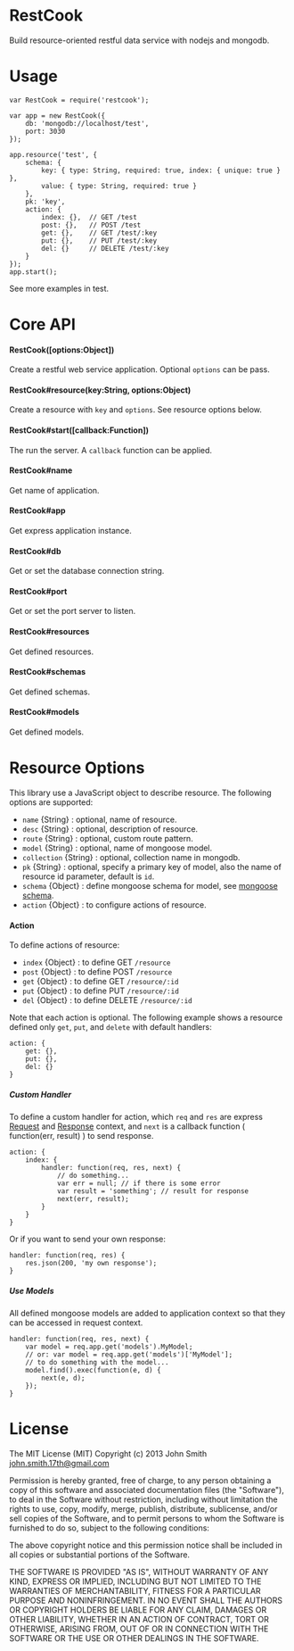 # RestCook
Build resource-oriented restful data service with nodejs and mongodb.

# Usage

	var RestCook = require('restcook');

	var app = new RestCook({
		db: 'mongodb://localhost/test',
		port: 3030
	});

	app.resource('test', {
		schema: {
			key: { type: String, required: true, index: { unique: true } },
			value: { type: String, required: true }
		},
		pk: 'key',
		action: {
			index: {},	// GET /test
			post: {},	// POST /test
			get: {},	// GET /test/:key
			put: {},	// PUT /test/:key
			del: {}		// DELETE /test/:key
		}
	});
	app.start();

See more examples in test.

# Core API

#### RestCook([options:Object])
Create a restful web service application. Optional `options` can be pass.

#### RestCook#resource(key:String, options:Object)
Create a resource with `key` and `options`. See resource options below.

#### RestCook#start([callback:Function])
The run the server. A `callback` function can be applied.

#### RestCook#name
Get name of application.

#### RestCook#app
Get express application instance.

#### RestCook#db
Get or set the database connection string.

#### RestCook#port
Get or set the port server to listen.

#### RestCook#resources
Get defined resources.

#### RestCook#schemas
Get defined schemas.

#### RestCook#models
Get defined models.


# Resource Options
This library use a JavaScript object to describe resource. The following options are supported:

* `name` {String} : optional, name of resource.
* `desc` {String} : optional, description of resource.
* `route` {String} : optional, custom route pattern.
* `model` {String} : optional, name of mongoose model. 
* `collection` {String} : optional, collection name in mongodb.
* `pk` {String} : optional, specify a primary key of model, also the name of resource id parameter, default is `id`.
* `schema` {Object} : define mongoose schema for model, see [mongoose schema](http://mongoosejs.com/docs/guide.html).
* `action` {Object} : to configure actions of resource.

#### Action
To define actions of resource:

* `index` {Object} : to define GET `/resource`
* `post` {Object} : to define POST `/resource`
* `get` {Object} : to define GET `/resource/:id`
* `put` {Object} : to define PUT `/resource/:id`
* `del` {Object} : to define DELETE `/resource/:id`

Note that each action is optional. The following example shows a resource defined only `get`, `put`, and `delete` with default handlers:

	action: {
		get: {},
		put: {},
		del: {}
	}

##### Custom Handler
To define a custom handler for action, which `req` and `res` are express [Request](http://expressjs.com/api.html#req.params) and [Response](http://expressjs.com/api.html#res.status) context, and `next` is a callback function ( function(err, result) ) to send response.

	action: {
		index: {
			handler: function(req, res, next) {
				// do something...
				var err = null; // if there is some error
				var result = 'something'; // result for response
				next(err, result);
			}
		}
	}

Or if you want to send your own response:

	handler: function(req, res) {
		res.json(200, 'my own response');
	}

##### Use Models

All defined mongoose models are added to application context so that they can be accessed in request context.

	handler: function(req, res, next) {
		var model = req.app.get('models').MyModel;
		// or: var model = req.app.get('models')['MyModel'];
		// to do something with the model...
		model.find().exec(function(e, d) {
			next(e, d);
		});
	}

# License

The MIT License (MIT) Copyright (c) 2013 John Smith <john.smith.17th@gmail.com>

Permission is hereby granted, free of charge, to any person obtaining a copy of this software and associated documentation files (the "Software"), to deal in the Software without restriction, including without limitation the rights to use, copy, modify, merge, publish, distribute, sublicense, and/or sell copies of the Software, and to permit persons to whom the Software is furnished to do so, subject to the following conditions:

The above copyright notice and this permission notice shall be included in all copies or substantial portions of the Software.

THE SOFTWARE IS PROVIDED "AS IS", WITHOUT WARRANTY OF ANY KIND, EXPRESS OR IMPLIED, INCLUDING BUT NOT LIMITED TO THE WARRANTIES OF MERCHANTABILITY, FITNESS FOR A PARTICULAR PURPOSE AND NONINFRINGEMENT. IN NO EVENT SHALL THE AUTHORS OR COPYRIGHT HOLDERS BE LIABLE FOR ANY CLAIM, DAMAGES OR OTHER LIABILITY, WHETHER IN AN ACTION OF CONTRACT, TORT OR OTHERWISE, ARISING FROM, OUT OF OR IN CONNECTION WITH THE SOFTWARE OR THE USE OR OTHER DEALINGS IN THE SOFTWARE.